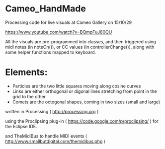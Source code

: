 # Cameo_HandMade
Processing code for live visuals at Cameo Gallery on 15/10/29

https://www.youtube.com/watch?v=BQmpFuJ80QU

All the visuals are pre-programmed into classes, and then triggered using midi notes (in noteOn()), or CC values (in controllerChange()), along with some helper functions mapped to keyboard.

# Elements:

- Particles are the two little squares moving along cosine curves
- Links are either orthogonal or digonal lines stretching from point in the grid to the other
- Comets are the octogonal shapes, coming in two sizes (small and large)

written in Processing ( http://processing.org )

using the Proclipsing plug-in ( https://code.google.com/p/proclipsing/ ) for the Eclipse IDE.

and TheMidiBus to handle MIDI events ( http://www.smallbutdigital.com/themidibus.php )
